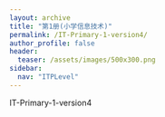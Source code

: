 ```yaml
---
layout: archive
title: "第1册(小学信息技术)"
permalink: /IT-Primary-1-version4/
author_profile: false
header:
  teaser: /assets/images/500x300.png
sidebar:
  nav: "ITPLevel"
---
```


IT-Primary-1-version4
